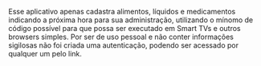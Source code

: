 Esse aplicativo apenas cadastra alimentos, líquidos e medicamentos indicando a próxima hora para sua administração, utilizando o mínomo de código possível 
para que possa ser executado em Smart TVs e outros browsers simples. 
Por ser de uso pessoal e não conter informações sigilosas não foi criada uma autenticação, podendo ser acessado por qualquer um pelo link.
